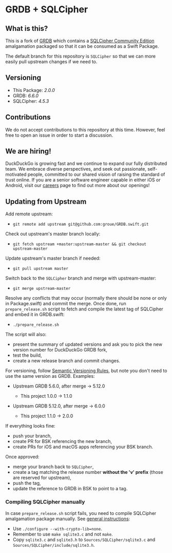 # GRDB + SQLCipher 

## What is this?
This is a fork of [GRDB](https://github.com/groue/GRDB.swift) which contains a [SQLCipher Community Edition](https://www.zetetic.net/sqlcipher/open-source/) amalgamation packaged so that it can be consumed as a Swift Package.

The default branch for this repository is `SQLCipher` so that we can more easily pull upstream changes if we need to.

## Versioning

* This Package: *2.0.0*
* GRDB: *6.6.0*
* SQLCipher: *4.5.3*

## Contributions
We do not accept contributions to this repository at this time.  However, feel free to open an issue in order to start a discussion.

## We are hiring!
DuckDuckGo is growing fast and we continue to expand our fully distributed team. We embrace diverse perspectives, and seek out passionate, self-motivated people, committed to our shared vision of raising the standard of trust online. If you are a senior software engineer capable in either iOS or Android, visit our [careers](https://duckduckgo.com/hiring/#open) page to find out more about our openings!

## Updating from Upstream

Add remote upstream:

* `git remote add upstream git@github.com:groue/GRDB.swift.git`

Check out upstream's master branch locally:

* `git fetch upstream +master:upstream-master && git checkout upstream-master`

Update upstream's master branch if needed:

* `git pull upstream master`

Switch back to the `SQLCipher` branch and merge with upstream-master:

* `git merge upstream-master`

Resolve any conflicts that may occur (normally there should be none or only in Package.swift)
and commit the merge. Once done, run `prepare_release.sh` script to fetch and compile the latest tag
of SQLCipher and embed it in GRDB.swift:

* `./prepare_release.sh`

The script will also:
* present the summary of updated versions and ask you to pick the new version number for DuckDuckGo GRDB fork,
* test the build,
* create a new release branch and commit changes.

For versioning, follow [Semantic Versioning Rules](https://semver.org), but note you don't need
to use the same version as GRDB. Examples:

* Upstream GRDB 5.6.0, after merge -> 5.12.0
  * This project 1.0.0 -> 1.1.0

* Upstream GRDB 5.12.0, after merge -> 6.0.0
  * This project 1.1.0 -> 2.0.0

If everything looks fine:
* push your branch,
* create PR for BSK referencing the new branch,
* create PRs for iOS and macOS apps referencing your BSK branch.

Once approved:
* merge your branch back to `SQLCipher`,
* create a tag matching the release number **without the 'v' prefix** (those are reserved for upstream),
* push the tag,
* update the reference to GRDB in BSK to point to a tag.

### Compiling SQLCipher manually

In case `prepare_release.sh` script fails, you need to compile SQLCipher amalgamation package
manually. See [general instructions](https://github.com/sqlcipher/sqlcipher#compiling-for-unix-like-systems):

* Use `./configure --with-crypto-lib=none`.
* Remember to use `make sqlite3.c` and not `make`.
* Copy `sqlite3.c` and `sqlite3.h` to `Sources/SQLCipher/sqlite3.c` and `Sources/SQLCipher/include/sqlite3.h`.
